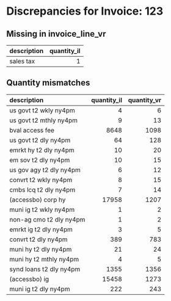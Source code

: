 # Discrepancies for Invoice: 123

## Missing in invoice_line_vr

| description   |   quantity_il |
|:--------------|--------------:|
| sales tax     |             1 |

## Quantity mismatches

| description             |   quantity_il |   quantity_vr |
|:------------------------|--------------:|--------------:|
| us govt t2 wkly ny4pm   |             4 |             6 |
| us govt t2 mthly ny4pm  |             9 |            13 |
| bval access fee         |          8648 |          1098 |
| us govt t2 dly ny4pm    |            64 |           128 |
| emrkt hy t2 dly ny4pm   |            10 |            20 |
| em sov t2 dly ny4pm     |            10 |            15 |
| us gov agy t2 dly ny4pm |             6 |            12 |
| convrt t2 wkly ny4pm    |             8 |            15 |
| cmbs lcq t2 dly ny4pm   |             7 |            14 |
| (accessbo) corp hy      |         17958 |          1207 |
| muni ig t2 wkly ny4pm   |             1 |             2 |
| non-ag cmo t2 dly ny4pm |             1 |             2 |
| emrkt ig t2 dly ny4pm   |             3 |             5 |
| convrt t2 dly ny4pm     |           389 |           783 |
| muni hy t2 dly ny4pm    |            21 |            24 |
| muni hy t2 mthly ny4pm  |             4 |             5 |
| synd loans t2 dly ny4pm |          1355 |          1356 |
| (accessbo) ig           |         15458 |          1273 |
| muni ig t2 dly ny4pm    |           222 |           243 |
